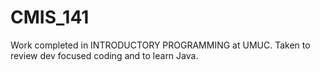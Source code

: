 # CMIS_141

Work completed in INTRODUCTORY PROGRAMMING at UMUC. Taken to review dev focused coding and to learn Java.
